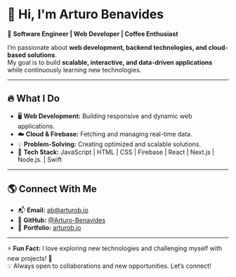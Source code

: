 # 👋 Hi, I'm Arturo Benavides

🚀 **Software Engineer | Web Developer | Coffee Enthusiast**  

I’m passionate about **web development, backend technologies, and cloud-based solutions**.  
My goal is to build **scalable, interactive, and data-driven applications** while continuously learning new technologies.  

---

## 🔥 **What I Do**
- 🖥 **Web Development:** Building responsive and dynamic web applications.
- ☁️ **Cloud & Firebase:** Fetching and managing real-time data.
- 💡 **Problem-Solving:** Creating optimized and scalable solutions.
- 🔧 **Tech Stack:** JavaScript | HTML | CSS | Firebase | React | Next.js | Node.js. | Swift

---

## 🌎 **Connect With Me**
- 📬 **Email:** [ab@arturob.io](mailto:ab@arturob.io)
- 🔗 **GitHub:** [@Arturo-Benavides](https://github.com/Arturo-Benavides)
- 🎨 **Portfolio:** [arturob.io](https://www.arturob.io)

---

⚡ **Fun Fact:** I love exploring new technologies and challenging myself with new projects! 🚀  
💡 Always open to collaborations and new opportunities. Let’s connect!  
